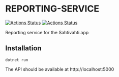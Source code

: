 # REPORTING-SERVICE

[![Actions Status](https://github.com/sahtivahti/reporting-service/workflows/CI/badge.svg)](https://github.com/sahtivahti/reporting-service/actions)
[![Actions Status](https://github.com/sahtivahti/reporting-service/workflows/Publish/badge.svg)](https://github.com/sahtivahti/reporting-service/actions)

Reporting service for the Sahtivahti app

## Installation

```
dotnet run
```

The API should be available at http://localhost:5000
